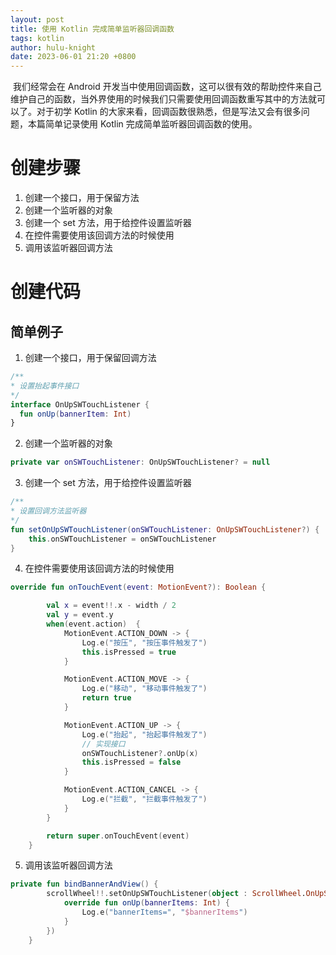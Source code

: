 ```yaml
---
layout: post
title: 使用 Kotlin 完成简单监听器回调函数
tags: kotlin
author: hulu-knight
date: 2023-06-01 21:20 +0800
---
```



​	我们经常会在 Android 开发当中使用回调函数，这可以很有效的帮助控件来自己维护自己的函数，当外界使用的时候我们只需要使用回调函数重写其中的方法就可以了。对于初学 Kotlin 的大家来看，回调函数很熟悉，但是写法又会有很多问题，本篇简单记录使用 Kotlin 完成简单监听器回调函数的使用。

# 创建步骤

1. 创建一个接口，用于保留方法
2. 创建一个监听器的对象
3. 创建一个 set 方法，用于给控件设置监听器
4. 在控件需要使用该回调方法的时候使用
5. 调用该监听器回调方法

# 创建代码

## 简单例子

1. 创建一个接口，用于保留回调方法

```kotlin
/**
* 设置抬起事件接口
*/
interface OnUpSWTouchListener {
  fun onUp(bannerItem: Int)
}
```



2. 创建一个监听器的对象

```kotlin
private var onSWTouchListener: OnUpSWTouchListener? = null
```



3. 创建一个 set 方法，用于给控件设置监听器

```kotlin
/**
* 设置回调方法监听器
*/
fun setOnUpSWTouchListener(onSWTouchListener: OnUpSWTouchListener?) {
	this.onSWTouchListener = onSWTouchListener
}
```



4. 在控件需要使用该回调方法的时候使用

```kotlin
override fun onTouchEvent(event: MotionEvent?): Boolean {

        val x = event!!.x - width / 2
        val y = event.y
        when(event.action)  {
            MotionEvent.ACTION_DOWN -> {
                Log.e("按压", "按压事件触发了")
                this.isPressed = true
            }

            MotionEvent.ACTION_MOVE -> {
                Log.e("移动", "移动事件触发了")
                return true
            }

            MotionEvent.ACTION_UP -> {
                Log.e("抬起", "抬起事件触发了")
                // 实现接口
                onSWTouchListener?.onUp(x)
                this.isPressed = false
            }

            MotionEvent.ACTION_CANCEL -> {
                Log.e("拦截", "拦截事件触发了")
            }
        }

        return super.onTouchEvent(event)
    }
```



5. 调用该监听器回调方法

```kotlin
private fun bindBannerAndView() {
        scrollWheel!!.setOnUpSWTouchListener(object : ScrollWheel.OnUpSWTouchListener {
            override fun onUp(bannerItems: Int) {
                Log.e("bannerItems=", "$bannerItems")
            }
        })
    }
```

